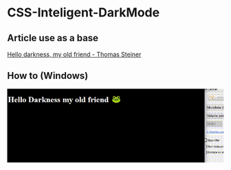 # CSS-Inteligent-DarkMode

## Article use as a base
[ Hello darkness, my old friend - Thomas Steiner](https://web.dev/prefers-color-scheme)

## How to (Windows)
![](example.gif)